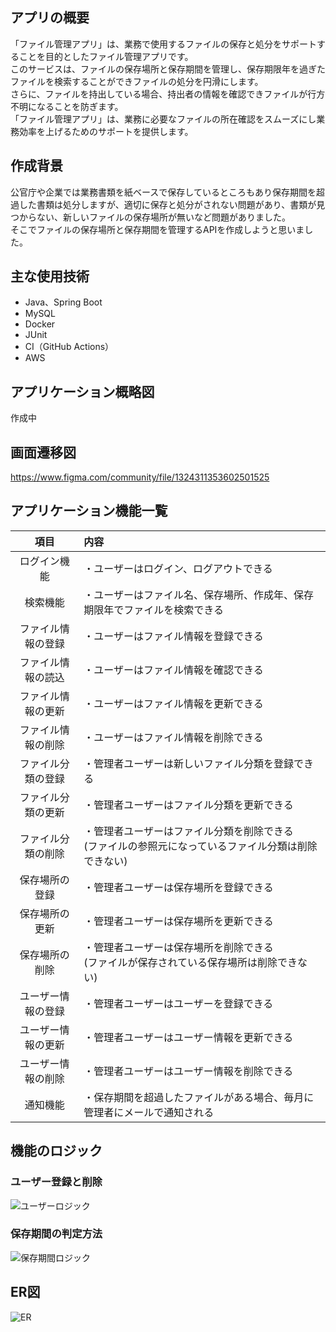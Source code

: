 ## アプリの概要
「ファイル管理アプリ」は、業務で使用するファイルの保存と処分をサポートすることを目的としたファイル管理アプリです。<br>
このサービスは、ファイルの保存場所と保存期間を管理し、保存期限年を過ぎたファイルを検索することができファイルの処分を円滑にします。<br>
さらに、ファイルを持出している場合、持出者の情報を確認できファイルが行方不明になることを防ぎます。<br>
「ファイル管理アプリ」は、業務に必要なファイルの所在確認をスムーズにし業務効率を上げるためのサポートを提供します。

## 作成背景
公官庁や企業では業務書類を紙ベースで保存しているところもあり保存期間を超過した書類は処分しますが、適切に保存と処分がされない問題があり、書類が見つからない、新しいファイルの保存場所が無いなど問題がありました。<br>
そこでファイルの保存場所と保存期間を管理するAPIを作成しようと思いました。

## 主な使用技術
* Java、Spring Boot
* MySQL
* Docker
* JUnit
* CI（GitHub Actions）
* AWS

## アプリケーション概略図
作成中

## 画面遷移図
https://www.figma.com/community/file/1324311353602501525

## アプリケーション機能一覧
| 項目 | 内容 |
| :----: | :----------------------- |
| ログイン機能 | ・ユーザーはログイン、ログアウトできる |
| 検索機能 | ・ユーザーはファイル名、保存場所、作成年、保存期限年でファイルを検索できる |
| ファイル情報の登録 | ・ユーザーはファイル情報を登録できる |
| ファイル情報の読込 | ・ユーザーはファイル情報を確認できる |
| ファイル情報の更新 | ・ユーザーはファイル情報を更新できる |
| ファイル情報の削除 | ・ユーザーはファイル情報を削除できる　　|
| ファイル分類の登録 | ・管理者ユーザーは新しいファイル分類を登録できる　　|
| ファイル分類の更新 | ・管理者ユーザーはファイル分類を更新できる　　|
| ファイル分類の削除 | ・管理者ユーザーはファイル分類を削除できる<br> (ファイルの参照元になっているファイル分類は削除できない)　　|
| 保存場所の登録 | ・管理者ユーザーは保存場所を登録できる　　|
| 保存場所の更新 | ・管理者ユーザーは保存場所を更新できる　　|
| 保存場所の削除 | ・管理者ユーザーは保存場所を削除できる<br> (ファイルが保存されている保存場所は削除できない)　　|
| ユーザー情報の登録 | ・管理者ユーザーはユーザーを登録できる |
| ユーザー情報の更新 | ・管理者ユーザーはユーザー情報を更新できる |
| ユーザー情報の削除 | ・管理者ユーザーはユーザー情報を削除できる |
| 通知機能 | ・保存期間を超過したファイルがある場合、毎月に管理者にメールで通知される |

## 機能のロジック
### ユーザー登録と削除
![ユーザーロジック](https://github.com/chie-hira/files-management-API/assets/148871501/e430083e-4b30-47e1-ba58-af231258a8f9)

### 保存期間の判定方法
![保存期間ロジック](https://github.com/chie-hira/files-management-API/assets/148871501/58e03720-4e11-4319-994f-33c0b2a0976c)

## ER図
![ER](https://github.com/chie-hira/files-management-API/assets/148871501/fb8e9450-4a8d-4bee-a69b-9d79aaa1b80f)

